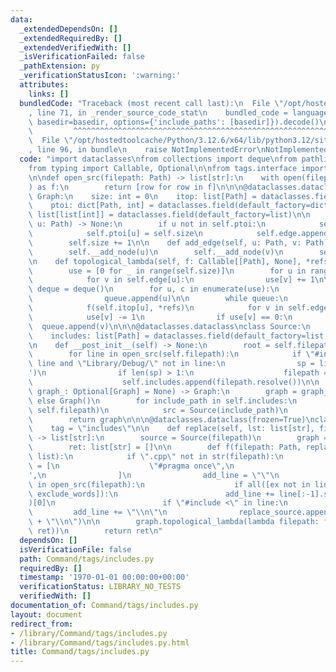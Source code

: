 ```yaml
---
data:
  _extendedDependsOn: []
  _extendedRequiredBy: []
  _extendedVerifiedWith: []
  _isVerificationFailed: false
  _pathExtension: py
  _verificationStatusIcon: ':warning:'
  attributes:
    links: []
  bundledCode: "Traceback (most recent call last):\n  File \"/opt/hostedtoolcache/Python/3.12.6/x64/lib/python3.12/site-packages/onlinejudge_verify/documentation/build.py\"\
    , line 71, in _render_source_code_stat\n    bundled_code = language.bundle(stat.path,\
    \ basedir=basedir, options={'include_paths': [basedir]}).decode()\n          \
    \         ^^^^^^^^^^^^^^^^^^^^^^^^^^^^^^^^^^^^^^^^^^^^^^^^^^^^^^^^^^^^^^^^^^^^^^^^^^^^^^^^^\n\
    \  File \"/opt/hostedtoolcache/Python/3.12.6/x64/lib/python3.12/site-packages/onlinejudge_verify/languages/python.py\"\
    , line 96, in bundle\n    raise NotImplementedError\nNotImplementedError\n"
  code: "import dataclasses\nfrom collections import deque\nfrom pathlib import Path\n\
    from typing import Callable, Optional\n\nfrom tags.interface import TagsInterface\n\
    \n\ndef open_src(filepath: Path) -> list[str]:\n    with open(filepath, \"r\"\
    ) as f:\n        return [row for row in f]\n\n\n@dataclasses.dataclass\nclass\
    \ Graph:\n    size: int = 0\n    itop: list[Path] = dataclasses.field(default_factory=list)\n\
    \    ptoi: dict[Path, int] = dataclasses.field(default_factory=dict)\n    edge:\
    \ list[list[int]] = dataclasses.field(default_factory=list)\n\n    def __add_node(self,\
    \ u: Path) -> None:\n        if u not in self.ptoi:\n            self.itop.append(u)\n\
    \            self.ptoi[u] = self.size\n            self.edge.append([])\n    \
    \        self.size += 1\n\n    def add_edge(self, u: Path, v: Path) -> None:\n\
    \        self.__add_node(u)\n        self.__add_node(v)\n        self.edge[self.ptoi[u]].append(self.ptoi[v])\n\
    \n    def topological_lambda(self, f: Callable[[Path], None], *refs) -> None:\n\
    \        use = [0 for _ in range(self.size)]\n        for u in range(self.size):\n\
    \            for v in self.edge[u]:\n                use[v] += 1\n\n        queue:\
    \ deque = deque()\n        for u, c in enumerate(use):\n            if c == 0:\n\
    \                queue.append(u)\n\n        while queue:\n            u = queue.popleft()\n\
    \            f(self.itop[u], *refs)\n            for v in self.edge[u]:\n    \
    \            use[v] -= 1\n                if use[v] == 0:\n                  \
    \  queue.append(v)\n\n\n@dataclasses.dataclass\nclass Source:\n    filepath: Path\n\
    \    includes: list[Path] = dataclasses.field(default_factory=list, init=False)\n\
    \n    def __post_init__(self) -> None:\n        root = self.filepath.parent\n\
    \        for line in open_src(self.filepath):\n            if \"#include\" in\
    \ line and \"Library/Debug/\" not in line:\n                sp = line.split('\"\
    ')\n                if len(sp) > 1:\n                    filepath = root / sp[1]\n\
    \                    self.includes.append(filepath.resolve())\n\n    def get_includes_graph(self,\
    \ graph_: Optional[Graph] = None) -> Graph:\n        graph = graph_ if graph_\
    \ else Graph()\n        for include_path in self.includes:\n            graph.add_edge(include_path,\
    \ self.filepath)\n            src = Source(include_path)\n            src.get_includes_graph(graph)\n\
    \        return graph\n\n\n@dataclasses.dataclass(frozen=True)\nclass TagsIncludes(TagsInterface):\n\
    \    tag = \"includes\"\n\n    def replace(self, lst: list[str], filepath: Path)\
    \ -> list[str]:\n        source = Source(filepath)\n        graph = source.get_includes_graph()\n\
    \        ret: list[str] = []\n\n        def f(filepath: Path, replace_source:\
    \ list):\n            if \".cpp\" not in str(filepath):\n                exclude_words\
    \ = [\n                    \"#pragma once\",\n                    '#include \"\
    ',\n                ]\n                add_line = \"\"\n                for line\
    \ in open_src(filepath):\n                    if all([ex not in line for ex in\
    \ exclude_words]):\n                        add_line += line[:-1].split(\"//\"\
    )[0]\n                        if \"#include <\" in line:\n                   \
    \         add_line += \"\\n\"\n                replace_source.append(add_line\
    \ + \"\\n\")\n\n        graph.topological_lambda(lambda filepath: f(filepath,\
    \ ret))\n        return ret\n"
  dependsOn: []
  isVerificationFile: false
  path: Command/tags/includes.py
  requiredBy: []
  timestamp: '1970-01-01 00:00:00+00:00'
  verificationStatus: LIBRARY_NO_TESTS
  verifiedWith: []
documentation_of: Command/tags/includes.py
layout: document
redirect_from:
- /library/Command/tags/includes.py
- /library/Command/tags/includes.py.html
title: Command/tags/includes.py
---
```

